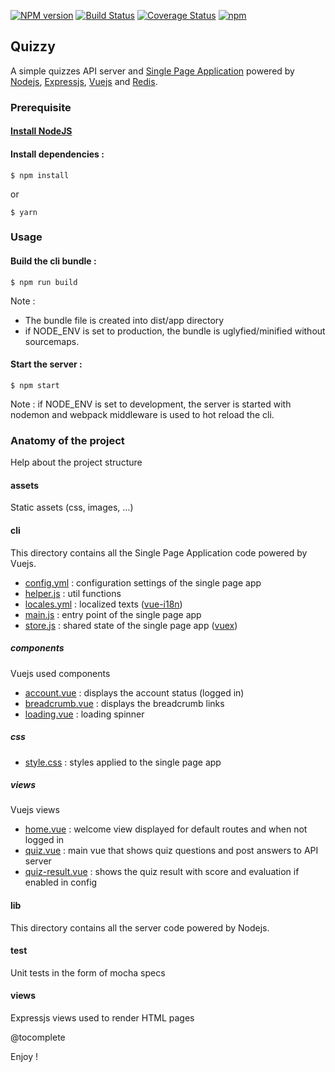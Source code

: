 [![NPM version](https://badge.fury.io/js/quizzy.svg)](http://badge.fury.io/js/quizzy)
[![Build Status](https://travis-ci.org/openhoat/quizzy.png?branch=master)](https://travis-ci.org/openhoat/quizzy)
[![Coverage Status](https://coveralls.io/repos/github/openhoat/quizzy/badge.svg?branch=master)](https://coveralls.io/github/openhoat/quizzy?branch=master)
[![npm](https://img.shields.io/npm/l/express.svg?style=flat-square)]()

## Quizzy

A simple quizzes API server and [Single Page Application](https://en.wikipedia.org/wiki/Single-page_application) powered by [Nodejs](https://nodejs.org/en/), [Expressjs](http://expressjs.com/), [Vuejs](https://vuejs.org/) and [Redis](https://redis.io/).

### Prerequisite

#### [Install NodeJS](https://nodejs.org/en/download/package-manager/)

#### Install dependencies :

```
$ npm install
```

or

```
$ yarn
```

### Usage

#### Build the cli bundle :

```
$ npm run build
```

Note :
- The bundle file is created into dist/app directory
- if NODE_ENV is set to production, the bundle is uglyfied/minified without sourcemaps.

#### Start the server :

```
$ npm start
```

Note : if NODE_ENV is set to development, the server is started with nodemon and webpack middleware is used to hot reload the cli.

### Anatomy of the project

Help about the project structure
 
#### assets

Static assets (css, images, ...)

#### cli

This directory contains all the Single Page Application code powered by Vuejs.

- [config.yml](cli/config.yml) : configuration settings of the single page app
- [helper.js](cli/helper.js) : util functions
- [locales.yml](cli/locales.yml) : localized texts ([vue-i18n](https://www.npmjs.com/package/vue-i18n))
- [main.js](cli/main.js) : entry point of the single page app
- [store.js](cli/store.js) : shared state of the single page app ([vuex](https://www.npmjs.com/package/vuex))

##### components

Vuejs used components

- [account.vue](cli/components/account.vue) : displays the account status (logged in)
- [breadcrumb.vue](cli/components/breadcrumb.vue) : displays the breadcrumb links
- [loading.vue](cli/components/loading.vue) : loading spinner

##### css

- [style.css](cli/css/style.css) : styles applied to the single page app

##### views

Vuejs views

- [home.vue](cli/views/home.vue) : welcome view displayed for default routes and when not logged in
- [quiz.vue](cli/views/quiz.vue) : main vue that shows quiz questions and post answers to API server
- [quiz-result.vue](cli/views/quiz-result.vue) : shows the quiz result with score and evaluation if enabled in config 

#### lib

This directory contains all the server code powered by Nodejs.

#### test

Unit tests in the form of mocha specs

#### views

Expressjs views used to render HTML pages

@tocomplete

Enjoy !

